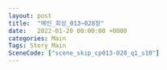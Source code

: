 ```yaml
---
layout: post
title:  "메인_회상_013~028장"
date:   2022-01-20 00:00:00 +0000
categories: Main
Tags: Story Main
SceneCode: ["scene_skip_cp013-028_q1_s10"]
---
```

